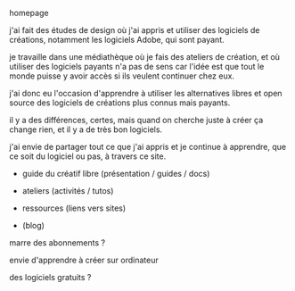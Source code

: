 homepage


j'ai fait des études de design où j'ai appris et utiliser des logiciels de créations, notamment les logiciels Adobe, qui sont payant.

je travaille dans une médiathèque où je fais des ateliers de création, et où utiliser des logiciels payants n'a pas de sens car l'idée est que tout le monde puisse y avoir accès si ils veulent continuer chez eux.

j'ai donc eu l'occasion d'apprendre à utiliser les alternatives libres et open source des logiciels de créations plus connus mais payants.

il y a des différences, certes, mais quand on cherche juste à créer ça change rien, et il y a de très bon logiciels.

j'ai envie de partager tout ce que j'ai appris et je continue à apprendre, que ce soit du logiciel ou pas, à travers ce site.



- guide du créatif libre (présentation / guides / docs)

- ateliers (activités / tutos)

- ressources (liens vers sites)

- (blog)



marre des abonnements ?

envie d'apprendre à créer sur ordinateur

des logiciels gratuits ?
